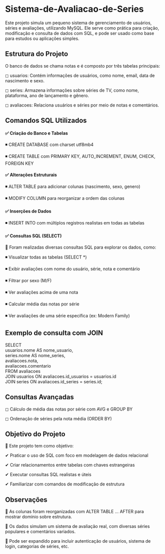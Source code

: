 # Sistema-de-Avaliacao-de-Series
Este projeto simula um pequeno sistema de gerenciamento de usuários, séries e avaliações, utilizando MySQL. Ele serve como prática para criação, modificação e consulta de dados com SQL, e pode ser usado como base para estudos ou aplicações simples.

## Estrutura do Projeto
O banco de dados se chama notas e é composto por três tabelas principais:

◻ usuarios: Contém informações de usuários, como nome, email, data de nascimento e sexo.

◻ series: Armazena informações sobre séries de TV, como nome, plataforma, ano de lançamento e gênero.

◻ avaliacoes: Relaciona usuários e séries por meio de notas e comentários.

## Comandos SQL Utilizados
#### ✅ Criação do Banco e Tabelas
◾ CREATE DATABASE com charset utf8mb4

◾ CREATE TABLE com PRIMARY KEY, AUTO_INCREMENT, ENUM, CHECK, FOREIGN KEY

#### ✅ Alterações Estruturais
◾ ALTER TABLE para adicionar colunas (nascimento, sexo, genero)

◾ MODIFY COLUMN para reorganizar a ordem das colunas

#### ✅ Inserções de Dados
◾ INSERT INTO com múltiplos registros realistas em todas as tabelas

#### ✅ Consultas SQL (SELECT)
🔹 Foram realizadas diversas consultas SQL para explorar os dados, como:

◾ Visualizar todas as tabelas (SELECT *)

◾ Exibir avaliações com nome do usuário, série, nota e comentário

◾ Filtrar por sexo (M/F)

◾ Ver avaliações acima de uma nota

◾ Calcular média das notas por série

◾ Ver avaliações de uma série específica (ex: Modern Family)

## Exemplo de consulta com JOIN

SELECT<br> 
  usuarios.nome AS nome_usuario,<br>
  series.nome AS nome_series,<br>
  avaliacoes.nota,<br>
  avaliacoes.comentario <br>
FROM avaliacoes <br>
JOIN usuarios ON avaliacoes.id_usuarios = usuarios.id <br>
JOIN series ON avaliacoes.id_series = series.id; <br>

## Consultas Avançadas
◻ Cálculo de média das notas por série com AVG e GROUP BY

◻ Ordenação de séries pela nota média (ORDER BY)

## Objetivo do Projeto
🔹 Este projeto tem como objetivo:

✔ Praticar o uso de SQL com foco em modelagem de dados relacional

✔ Criar relacionamentos entre tabelas com chaves estrangeiras

✔ Executar consultas SQL realistas e úteis

✔ Familiarizar com comandos de modificação de estrutura

## Observações
🔸 As colunas foram reorganizadas com ALTER TABLE ... AFTER para mostrar domínio sobre estrutura.

🔸 Os dados simulam um sistema de avaliação real, com diversas séries populares e comentários variados.

🔸 Pode ser expandido para incluir autenticação de usuários, sistema de login, categorias de séries, etc.



